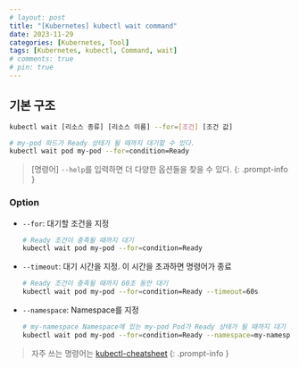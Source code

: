 ```yaml
---
# layout: post
title: "[Kubernetes] kubectl wait command"
date: 2023-11-29
categories: [Kubernetes, Tool]
tags: [Kubernetes, kubectl, Command, wait]
# comments: true
# pin: true
---
```


## 기본 구조

```bash
kubectl wait [리소스 종류] [리소스 이름] --for=[조건] [조건 값]

# my-pod 파드가 Ready 상태가 될 때까지 대기할 수 있다.
kubectl wait pod my-pod --for=condition=Ready
```

> [명령어] `--help`를 입력하면 더 다양한 옵션들을 찾을 수 있다.
{: .prompt-info }

### Option

- `--for`: 대기할 조건을 지정
    ```bash
    # Ready 조건이 충족될 때까지 대기
    kubectl wait pod my-pod --for=condition=Ready
    ```

- `--timeout`: 대기 시간을 지정. 이 시간을 초과하면 명령어가 종료
    ```bash
    # Ready 조건이 충족될 때까지 60초 동안 대기
    kubectl wait pod my-pod --for=condition=Ready --timeout=60s
    ```

- `--namespace`: Namespace를 지정
    ```bash
    # my-namespace Namespace에 있는 my-pod Pod가 Ready 상태가 될 때까지 대기
    kubectl wait pod my-pod --for=condition=Ready --namespace=my-namespace
    ```

> 자주 쓰는 명령어는 [kubectl-cheatsheet](https://kubernetes.io/docs/reference/kubectl/cheatsheet/)
{: .prompt-info }